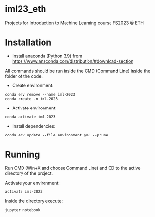 # iml23_eth
Projects for Introduction to Machine Learning course FS2023 @ ETH

# Installation

- Install anaconda (Python 3.9) from https://www.anaconda.com/distribution/#download-section

All commands should be run inside the CMD (Command Line) inside the folder of the code.

- Create environment:

```
conda env remove --name iml-2023
conda create -n iml-2023
```

- Activate environment:

```
conda activate iml-2023
```

- Install dependencies:

```
conda env update --file environment.yml --prune
```

# Running

Run CMD (Win+X and choose Command Line) and CD to the active directory of the project.

Activate your environment:

```
activate iml-2023
```

Inside the directory execute:

```
jupyter notebook
```
